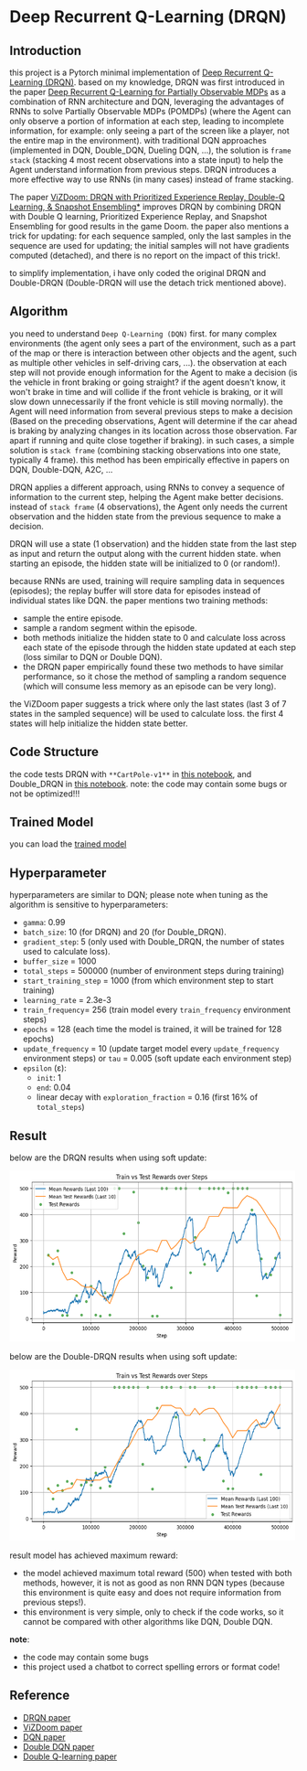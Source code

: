 # Deep Recurrent Q-Learning (DRQN)

## Introduction

this project is a Pytorch minimal implementation of [Deep Recurrent Q-Learning (DRQN)](https://arxiv.org/pdf/1507.06527). based on my knowledge, DRQN was first introduced in the paper [Deep Recurrent Q-Learning for Partially Observable MDPs](https://arxiv.org/pdf/1507.06527) as a combination of RNN architecture and DQN, leveraging the advantages of RNNs to solve Partially Observable MDPs (POMDPs) (where the Agent can only observe a portion of information at each step, leading to incomplete information, for example: only seeing a part of the screen like a player, not the entire map in the environment). with traditional DQN approaches (implemented in DQN, Double_DQN, Dueling DQN, ...), the solution is `frame stack` (stacking 4 most recent observations into a state input) to help the Agent understand information from previous steps. DRQN introduces a more effective way to use RNNs (in many cases) instead of frame stacking.

The paper [ViZDoom: DRQN with Prioritized Experience Replay, Double-Q Learning, & Snapshot Ensembling*](https://arxiv.org/pdf/1801.01000) improves DRQN by combining DRQN with Double Q learning, Prioritized Experience Replay, and Snapshot Ensembling for good results in the game Doom. the paper also mentions a trick for updating: for each sequence sampled, only the last samples in the sequence are used for updating; the initial samples will not have gradients computed (detached), and there is no report on the impact of this trick!.

to simplify implementation, i have only coded the original DRQN and Double-DRQN (Double-DRQN will use the detach trick mentioned above).

## Algorithm

you need to understand `Deep Q-Learning (DQN)` first. for many complex environments (the agent only sees a part of the environment, such as a part of the map or there is interaction between other objects and the agent, such as multiple other vehicles in self-driving cars, ...). the observation at each step will not provide enough information for the Agent to make a decision (is the vehicle in front braking or going straight? if the agent doesn't know, it won't brake in time and will collide if the front vehicle is braking, or it will slow down unnecessarily if the front vehicle is still moving normally). the Agent will need information from several previous steps to make a decision (Based on the preceding observations, Agent will determine if the car ahead is braking by analyzing changes in its location across those observation. Far apart if running and quite close together if braking). in such cases, a simple solution is `stack frame` (combining stacking observations into one state, typically 4 frame). this method has been empirically effective in papers on DQN, Double-DQN, A2C, ...

DRQN applies a different approach, using RNNs to convey a sequence of information to the current step, helping the Agent make better decisions. instead of `stack frame` (4 observations), the Agent only needs the current observation and the hidden state from the previous sequence to make a decision.

DRQN will use a state (1 observation) and the hidden state from the last step as input and return the output along with the current hidden state. when starting an episode, the hidden state will be initialized to 0 (or random!).

because RNNs are used, training will require sampling data in sequences (episodes); the replay buffer will store data for episodes instead of individual states like DQN. the paper mentions two training methods:
- sample the entire episode.
- sample a random segment within the episode.
- both methods initialize the hidden state to 0 and calculate loss across each state of the episode through the hidden state updated at each step (loss similar to DQN or Double DQN).
- the DRQN paper empirically found these two methods to have similar performance, so it chose the method of sampling a random sequence (which will consume less memory as an episode can be very long).

the ViZDoom paper suggests a trick where only the last states (last 3 of 7 states in the sampled sequence) will be used to calculate loss. the first 4 states will help initialize the hidden state better.

## Code Structure

the code tests DRQN with `**CartPole-v1**` in [this notebook](DRQN.ipynb), and Double_DRQN in [this notebook](Double_DRQN.ipynb). note: the code may contain some bugs or not be optimized!!!

## Trained Model

you can load the [trained model](trained_model)

## Hyperparameter
hyperparameters are similar to DQN; please note when tuning as the algorithm is sensitive to hyperparameters:
- `gamma`: 0.99
- `batch_size`: 10 (for DRQN) and 20 (for Double_DRQN).
- `gradient_step`: 5 (only used with Double_DRQN, the number of states used to calculate loss).
- `buffer_size` = 1000
- `total_steps` = 500000 (number of environment steps during training)
- `start_training_step` = 1000 (from which environment step to start training)
- `learning_rate` = 2.3e-3
- `train_frequency`= 256 (train model every `train_frequency` environment steps)
- `epochs` = 128 (each time the model is trained, it will be trained for 128 epochs)
- `update_frequency` = 10 (update target model every `update_frequency` environment steps) or `tau` = 0.005 (soft update each environment step)
- `epsilon` (ε):
    - `init`: 1
    - `end`: 0.04
    - linear decay with `exploration_fraction` = 0.16 (first 16% of `total_steps`)

## Result

below are the DRQN results when using soft update:

<p float="left">
  <img src="figure\DRQN.png" width="500" height="300"/>
</p>

below are the Double-DRQN results when using soft update:

<p float="left">
  <img src="figure\Double_DRQN.png" width="500" height="300"/>
</p>

result model has achieved maximum reward:
- the model achieved maximum total reward (500) when tested with both methods, however, it is not as good as non RNN DQN types (because this environment is quite easy and does not require information from previous steps!).
- this environment is very simple, only to check if the code works, so it cannot be compared with other algorithms like DQN, Double DQN.

**note**:
- the code may contain some bugs
- this project used a chatbot to correct spelling errors or format code!

## Reference
- [DRQN paper](https://arxiv.org/pdf/1507.06527)
- [ViZDoom paper](https://arxiv.org/pdf/1801.01000)
- [DQN paper](https://arxiv.org/pdf/1312.5602)
- [Double DQN paper](https://arxiv.org/pdf/1509.06461)
- [Double Q-learning paper](https://proceedings.neurips.cc/paper_files/paper/2010/file/091d584fced301b442654dd8c23b3fc9-Paper.pdf)